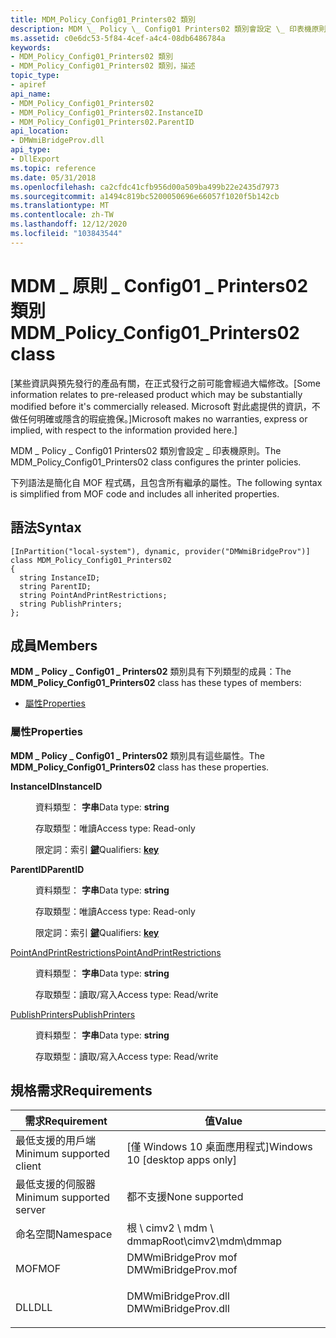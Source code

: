 ```yaml
---
title: MDM_Policy_Config01_Printers02 類別
description: MDM \_ Policy \_ Config01 Printers02 類別會設定 \_ 印表機原則。
ms.assetid: c0e6dc53-5f84-4cef-a4c4-08db6486784a
keywords:
- MDM_Policy_Config01_Printers02 類別
- MDM_Policy_Config01_Printers02 類別，描述
topic_type:
- apiref
api_name:
- MDM_Policy_Config01_Printers02
- MDM_Policy_Config01_Printers02.InstanceID
- MDM_Policy_Config01_Printers02.ParentID
api_location:
- DMWmiBridgeProv.dll
api_type:
- DllExport
ms.topic: reference
ms.date: 05/31/2018
ms.openlocfilehash: ca2cfdc41cfb956d00a509ba499b22e2435d7973
ms.sourcegitcommit: a1494c819bc5200050696e66057f1020f5b142cb
ms.translationtype: MT
ms.contentlocale: zh-TW
ms.lasthandoff: 12/12/2020
ms.locfileid: "103843544"
---
```

# <a name="mdm_policy_config01_printers02-class"></a><span data-ttu-id="3679b-105">MDM \_ 原則 \_ Config01 \_ Printers02 類別</span><span class="sxs-lookup"><span data-stu-id="3679b-105">MDM\_Policy\_Config01\_Printers02 class</span></span>

<span data-ttu-id="3679b-106">\[某些資訊與預先發行的產品有關，在正式發行之前可能會經過大幅修改。</span><span class="sxs-lookup"><span data-stu-id="3679b-106">\[Some information relates to pre-released product which may be substantially modified before it's commercially released.</span></span> <span data-ttu-id="3679b-107">Microsoft 對此處提供的資訊，不做任何明確或隱含的瑕疵擔保。\]</span><span class="sxs-lookup"><span data-stu-id="3679b-107">Microsoft makes no warranties, express or implied, with respect to the information provided here.\]</span></span>

<span data-ttu-id="3679b-108">MDM \_ Policy \_ Config01 Printers02 類別會設定 \_ 印表機原則。</span><span class="sxs-lookup"><span data-stu-id="3679b-108">The MDM\_Policy\_Config01\_Printers02 class configures the printer policies.</span></span>

<span data-ttu-id="3679b-109">下列語法是簡化自 MOF 程式碼，且包含所有繼承的屬性。</span><span class="sxs-lookup"><span data-stu-id="3679b-109">The following syntax is simplified from MOF code and includes all inherited properties.</span></span>

## <a name="syntax"></a><span data-ttu-id="3679b-110">語法</span><span class="sxs-lookup"><span data-stu-id="3679b-110">Syntax</span></span>

``` syntax
[InPartition("local-system"), dynamic, provider("DMWmiBridgeProv")]
class MDM_Policy_Config01_Printers02
{
  string InstanceID;
  string ParentID;
  string PointAndPrintRestrictions;
  string PublishPrinters;
};
```

## <a name="members"></a><span data-ttu-id="3679b-111">成員</span><span class="sxs-lookup"><span data-stu-id="3679b-111">Members</span></span>

<span data-ttu-id="3679b-112">**MDM \_ Policy \_ Config01 \_ Printers02** 類別具有下列類型的成員：</span><span class="sxs-lookup"><span data-stu-id="3679b-112">The **MDM\_Policy\_Config01\_Printers02** class has these types of members:</span></span>

-   [<span data-ttu-id="3679b-113">屬性</span><span class="sxs-lookup"><span data-stu-id="3679b-113">Properties</span></span>](#properties)

### <a name="properties"></a><span data-ttu-id="3679b-114">屬性</span><span class="sxs-lookup"><span data-stu-id="3679b-114">Properties</span></span>

<span data-ttu-id="3679b-115">**MDM \_ Policy \_ Config01 \_ Printers02** 類別具有這些屬性。</span><span class="sxs-lookup"><span data-stu-id="3679b-115">The **MDM\_Policy\_Config01\_Printers02** class has these properties.</span></span>

<dl> <dt>

<span data-ttu-id="3679b-116">**InstanceID**</span><span class="sxs-lookup"><span data-stu-id="3679b-116">**InstanceID**</span></span>
</dt> <dd> <dl> <dt>

<span data-ttu-id="3679b-117">資料類型： **字串**</span><span class="sxs-lookup"><span data-stu-id="3679b-117">Data type: **string**</span></span>
</dt> <dt>

<span data-ttu-id="3679b-118">存取類型：唯讀</span><span class="sxs-lookup"><span data-stu-id="3679b-118">Access type: Read-only</span></span>
</dt> <dt>

<span data-ttu-id="3679b-119">限定詞：索引 [**鍵**](/windows/desktop/WmiSdk/key-qualifier)</span><span class="sxs-lookup"><span data-stu-id="3679b-119">Qualifiers: [**key**](/windows/desktop/WmiSdk/key-qualifier)</span></span>
</dt> </dl>

</dd> <dt>

<span data-ttu-id="3679b-120">**ParentID**</span><span class="sxs-lookup"><span data-stu-id="3679b-120">**ParentID**</span></span>
</dt> <dd> <dl> <dt>

<span data-ttu-id="3679b-121">資料類型： **字串**</span><span class="sxs-lookup"><span data-stu-id="3679b-121">Data type: **string**</span></span>
</dt> <dt>

<span data-ttu-id="3679b-122">存取類型：唯讀</span><span class="sxs-lookup"><span data-stu-id="3679b-122">Access type: Read-only</span></span>
</dt> <dt>

<span data-ttu-id="3679b-123">限定詞：索引 [**鍵**](/windows/desktop/WmiSdk/key-qualifier)</span><span class="sxs-lookup"><span data-stu-id="3679b-123">Qualifiers: [**key**](/windows/desktop/WmiSdk/key-qualifier)</span></span>
</dt> </dl>

</dd> <dt>

[<span data-ttu-id="3679b-124">PointAndPrintRestrictions</span><span class="sxs-lookup"><span data-stu-id="3679b-124">PointAndPrintRestrictions</span></span>](/windows/client-management/mdm/policy-csp-printers#printers-pointandprintrestrictions)
</dt> <dd> <dl> <dt>

<span data-ttu-id="3679b-125">資料類型： **字串**</span><span class="sxs-lookup"><span data-stu-id="3679b-125">Data type: **string**</span></span>
</dt> <dt>

<span data-ttu-id="3679b-126">存取類型：讀取/寫入</span><span class="sxs-lookup"><span data-stu-id="3679b-126">Access type: Read/write</span></span>
</dt> </dl>

</dd> <dt>

[<span data-ttu-id="3679b-127">PublishPrinters</span><span class="sxs-lookup"><span data-stu-id="3679b-127">PublishPrinters</span></span>](/windows/client-management/mdm/policy-csp-printers#printers-publishprinters)
</dt> <dd> <dl> <dt>

<span data-ttu-id="3679b-128">資料類型： **字串**</span><span class="sxs-lookup"><span data-stu-id="3679b-128">Data type: **string**</span></span>
</dt> <dt>

<span data-ttu-id="3679b-129">存取類型：讀取/寫入</span><span class="sxs-lookup"><span data-stu-id="3679b-129">Access type: Read/write</span></span>
</dt> </dl>

</dd> </dl>

## <a name="requirements"></a><span data-ttu-id="3679b-130">規格需求</span><span class="sxs-lookup"><span data-stu-id="3679b-130">Requirements</span></span>



| <span data-ttu-id="3679b-131">需求</span><span class="sxs-lookup"><span data-stu-id="3679b-131">Requirement</span></span> | <span data-ttu-id="3679b-132">值</span><span class="sxs-lookup"><span data-stu-id="3679b-132">Value</span></span> |
|-------------------------------------|------------------------------------------------------------------------------------------------|
| <span data-ttu-id="3679b-133">最低支援的用戶端</span><span class="sxs-lookup"><span data-stu-id="3679b-133">Minimum supported client</span></span><br/> | <span data-ttu-id="3679b-134">\[僅 Windows 10 桌面應用程式\]</span><span class="sxs-lookup"><span data-stu-id="3679b-134">Windows 10 \[desktop apps only\]</span></span><br/>                                                    |
| <span data-ttu-id="3679b-135">最低支援的伺服器</span><span class="sxs-lookup"><span data-stu-id="3679b-135">Minimum supported server</span></span><br/> | <span data-ttu-id="3679b-136">都不支援</span><span class="sxs-lookup"><span data-stu-id="3679b-136">None supported</span></span><br/>                                                                      |
| <span data-ttu-id="3679b-137">命名空間</span><span class="sxs-lookup"><span data-stu-id="3679b-137">Namespace</span></span><br/>                | <span data-ttu-id="3679b-138">根 \\ cimv2 \\ mdm \\ dmmap</span><span class="sxs-lookup"><span data-stu-id="3679b-138">Root\\cimv2\\mdm\\dmmap</span></span><br/>                                                             |
| <span data-ttu-id="3679b-139">MOF</span><span class="sxs-lookup"><span data-stu-id="3679b-139">MOF</span></span><br/>                      | <dl> <span data-ttu-id="3679b-140"><dt>DMWmiBridgeProv mof</dt></span><span class="sxs-lookup"><span data-stu-id="3679b-140"><dt>DMWmiBridgeProv.mof</dt></span></span> </dl> |
| <span data-ttu-id="3679b-141">DLL</span><span class="sxs-lookup"><span data-stu-id="3679b-141">DLL</span></span><br/>                      | <dl> <span data-ttu-id="3679b-142"><dt>DMWmiBridgeProv.dll</dt></span><span class="sxs-lookup"><span data-stu-id="3679b-142"><dt>DMWmiBridgeProv.dll</dt></span></span> </dl> |



 

